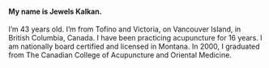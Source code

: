 ---
---
#### My name is Jewels Kalkan.

I’m 43 years old. I’m from Tofino and Victoria, on Vancouver Island, in British Columbia, Canada. I have been practicing acupuncture for 16 years. I am nationally board certified and licensed in Montana. In 2000, I graduated from The Canadian College of Acupuncture and Oriental Medicine.
